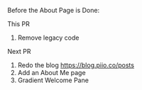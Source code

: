 Before the About Page is Done:

This PR

1. Remove legacy code

Next PR

1. Redo the blog https://blog.piio.co/posts
1. Add an About Me page
1. Gradient Welcome Pane
